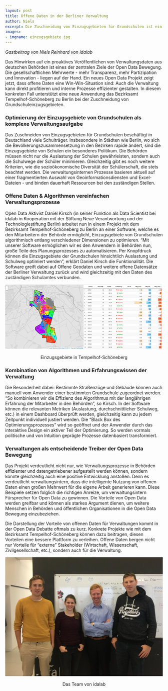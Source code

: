 ```yaml
---
layout: post
title: Offene Daten in der Berliner Verwaltung 
author: Niels
excerpt: Die Zuschneidung von Einzugsgebieten für Grundschulen ist ein komplexes Thema. Im Bezirk Tempelhof-Schöneberg in Berlin wird nun eine Anwendung pilotiert, die mit offenen Daten diese Gebiete algorithmisch optimiert.
images:
- imgname: einzugsgebiete.jpg 
---
```


<i>Gastbeitrag von Niels Reinhard von idalab</i>

Das Hinwirken auf ein proaktives Veröffentlichen von Verwaltungsdaten aus deutschen Behörden ist eines der zentralen Ziele der Open Data Bewegung. Die gesellschaftlichen Mehrwerte - mehr Transparenz, mehr Partizipation und Innovation - liegen auf der Hand. Ein neues Open Data Projekt zeigt jetzt, dass offene Daten eine Win-Win-Situation sind: Auch die Verwaltung kann direkt profitieren und interne Prozesse effizienter gestalten. In diesem konkreten Fall unterstützt eine neue Anwendung das Bezirksamt Tempelhof-Schöneberg zu Berlin bei der Zuschneidung von Grundschuleinzugsgebieten.

<h3>Optimierung der Einzugsgebiete von Grundschulen als komplexe Verwaltungsaufgabe</h3>

Das Zuschneiden von Einzugsgebieten für Grundschulen beschäftigt in Deutschland viele Schulträger. Insbesondere in Städten wie Berlin, wo sich die Bevölkerungszusammensetzung in den Bezirken rapide ändert, sind die Einzugsgebiete von Schulen ein besonderes Politikum. Die Behörden müssen nicht nur die Auslastung der Schulen gewährleisten, sondern auch die Schulwege der Schüler minimieren. Gleichzeitig gibt es noch weitere Kriterien, wie die sozioökonomische Diversität der Schülerschaft, die stets beachtet werden. Die verwaltungsinternen Prozesse basieren aktuell auf einer fragmentierten Auswahl von Geoinformationsdiensten und Excel-Dateien - und binden dauerhaft Ressourcen bei den zuständigen Stellen.
				
<h3>Offene Daten & Algorithmen vereinfachen Verwaltungsprozesse</h3>

Open Data Aktivist Daniel Kirsch (in seiner Funktion als Data Scientist bei idalab in Kooperation mit der Stiftung Neue Verantwortung und der Technologiestiftung Berlin) arbeitet nun in einem Projekt mit dem Bezirksamt Tempelhof-Schöneberg zu Berlin an einer Software, welche es den Mitarbeitern der Behörde ermöglicht, Einzugsgebiete von Grundschulen algorithmisch entlang verschiedener Dimensionen zu optimieren. “Mit unserer Software ermöglichen wir es den Anwendern in Behörden nun, große Teile des Planungsprozesses zu automatisieren. Per Knopfdruck können die Einzugsgebiete der Grundschulen hinsichtlich Auslastung und Schulweg optimiert werden”, erklärt Daniel Kirsch die Funktionalität. Die Software greift dabei auf Offene Geodaten und weitere offene Datensätze der Berliner Verwaltung zurück und wird gleichzeitig mit den Daten des zuständigen Schulamtes verbunden.

![einzugsgebiete](/assets/blog/einzugsgebiete.jpg)

<center>Einzugsgebiete in Tempelhof-Schöneberg</center>

<h3>Kombination von Algorithmen und Erfahrungswissen der Verwaltung</h3>

Die Besonderheit dabei: Bestimmte Straßenzüge und Gebäude können auch manuell vom Anwender einer bestimmten Grundschule zugeordnet werden. “So kombinieren wir die Effizienz des Algorithmus mit der langjährigen Erfahrung der Mitarbeiter in den Behörden”, so Kirsch. In der Software können die relevanten Metriken (Auslastung, durchschnittlicher Schulweg, etc.) in einem Dashboard überprüft werden, gleichzeitig kann zu jedem Zeitpunkt individuell justiert werden. Die “Black Box des Optimierungsprozesses” wird so geöffnet und der Anwender durch das interaktive Design ein aktiver Teil der Optimierung. So werden vormals politische und von Intuition geprägte Prozesse datenbasiert transformiert.

<h3>Verwaltungen als entscheidende Treiber der Open Data Bewegung</h3>

Das Projekt verdeutlicht nicht nur, wie Verwaltungsprozesse in Behörden effizienter und datengetriebener aufgestellt werden können, sondern könnte gleichzeitig auch eine positive Entwicklung anstoßen. Denn es verdeutlicht verwaltungsintern, dass die intelligente Nutzung von offenen Daten einen großen Mehrwert für die eigene Arbeit generieren kann. Diese Beispiele setzen folglich die richtigen Anreize, um verwaltungsintern Fürsprecher für Open Data zu gewinnen. Die Vorteile von Open Data werden greifbar und können als starkes Argument dienen, um weitere Menschen in Behörden und öffentlichen Organisationen in die Open Data Bewegung einzubeziehen.

Die Darstellung der Vorteile von offenen Daten für Verwaltungen kommt in der Open Data Debatte oftmals zu kurz. Konkrete Projekte wie mit dem Bezirksamt Tempelhof-Schöneberg können dazu beitragen, diesen Vorteilen eine bessere Plattform zu verleihen. Offene Daten bergen nicht nur Vorteile für “externe” Stakeholder (Wirtschaft, Wissenschaft, Zivilgesellschaft, etc.), sondern auch für die Verwaltung.


![idalab-team](/assets/blog/idalab-team.jpg)

<center>Das Team von idalab</center>